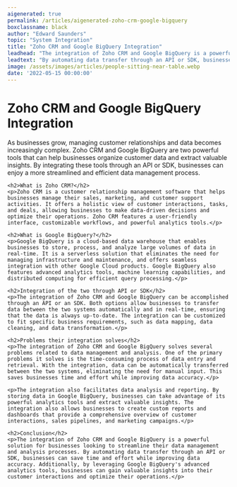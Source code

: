 ```yaml
---
aigenerated: true
permalink: /articles/aigenerated-zoho-crm-google-bigquery
boxclassname: black
author: "Edward Saunders"
topic: "System Integration"
title: "Zoho CRM and Google BigQuery Integration"
leadhead: "The integration of Zoho CRM and Google BigQuery is a powerful solution for businesses looking to streamline their data management and analysis processes"
leadtext: "By automating data transfer through an API or SDK, businesses can save time and effort while improving data accuracy. Additionally, by leveraging Google BigQuery's advanced analytics tools, businesses can gain valuable insights into their customer interactions and optimize their operations."
image: /assets/images/articles/people-sitting-near-table.webp
date: '2022-05-15 00:00:00'
---
```

<div class="arttext">	<h1>Zoho CRM and Google BigQuery Integration</h1>
	<p>As businesses grow, managing customer relationships and data becomes increasingly complex. Zoho CRM and Google BigQuery are two powerful tools that can help businesses organize customer data and extract valuable insights. By integrating these tools through an API or SDK, businesses can enjoy a more streamlined and efficient data management process.</p>

	<h2>What is Zoho CRM?</h2>
	<p>Zoho CRM is a customer relationship management software that helps businesses manage their sales, marketing, and customer support activities. It offers a holistic view of customer interactions, tasks, and deals, allowing businesses to make data-driven decisions and optimize their operations. Zoho CRM features a user-friendly interface, customizable workflows, and powerful analytics tools.</p>

	<h2>What is Google BigQuery?</h2>
	<p>Google BigQuery is a cloud-based data warehouse that enables businesses to store, process, and analyze large volumes of data in real-time. It is a serverless solution that eliminates the need for managing infrastructure and maintenance, and offers seamless integration with other Google Cloud products. Google BigQuery also features advanced analytics tools, machine learning capabilities, and distributed computing for efficient query processing.</p>

	<h2>Integration of the two through API or SDK</h2>
	<p>The integration of Zoho CRM and Google BigQuery can be accomplished through an API or an SDK. Both options allow businesses to transfer data between the two systems automatically and in real-time, ensuring that the data is always up-to-date. The integration can be customized to fit specific business requirements, such as data mapping, data cleaning, and data transformation.</p>

	<h2>Problems their integration solves</h2>
	<p>The integration of Zoho CRM and Google BigQuery solves several problems related to data management and analysis. One of the primary problems it solves is the time-consuming process of data entry and retrieval. With the integration, data can be automatically transferred between the two systems, eliminating the need for manual input. This saves businesses time and effort while improving data accuracy.</p>

	<p>The integration also facilitates data analysis and reporting. By storing data in Google BigQuery, businesses can take advantage of its powerful analytics tools and extract valuable insights. The integration also allows businesses to create custom reports and dashboards that provide a comprehensive overview of customer interactions, sales pipelines, and marketing campaigns.</p>

	<h2>Conclusion</h2>
	<p>The integration of Zoho CRM and Google BigQuery is a powerful solution for businesses looking to streamline their data management and analysis processes. By automating data transfer through an API or SDK, businesses can save time and effort while improving data accuracy. Additionally, by leveraging Google BigQuery's advanced analytics tools, businesses can gain valuable insights into their customer interactions and optimize their operations.</p>

</div>